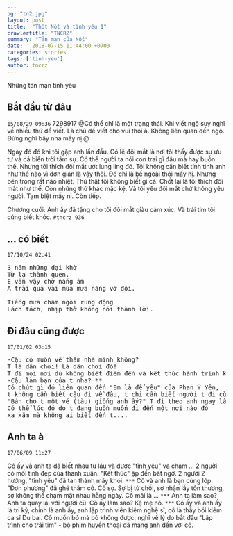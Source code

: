 ```yaml
---
bg: "tn2.jpg"
layout: post
title:  "Thốt Nốt và tình yêu 1"
crawlertitle: "TNCRZ"
summary: "Tản mạn của Nốt"
date:   2018-07-15 11:44:00 +0700
categories: stories
tags: ['tinh-yeu']
author: tncrz
---
```

Những tản mạn tình yêu

## Bắt đầu từ đâu   
`15/08/29 09:36`
7298917 
@Có thể chỉ là một trạng thái. Khi viết ngộ suy nghĩ về nhiều thứ để viết. Là chủ đề viết cho vui thôi à. Không liên quan đến ngộ. Đừng nghĩ bậy nha mấy nị.@

Ngày đó đó khi tôi gặp anh lần đầu. Có lẽ đôi mắt là nơi tôi thấy được sư ưu tư và cả biển trời tâm sự. Có thể người ta nói con trai gì đâu mà hay buồn thế. Nhưng tôi thích đôi mắt ướt lung ling đó. Tôi không cần biết tính tình anh như thế nào vì đơn giản là vậy thôi. Đó chỉ là bề ngoài thôi mấy nị. Nhưng bên trong rất náo nhiệt. Thú thật tôi không biết gì cả. Chốt lại là tôi thích đôi mắt như thế. Còn những thứ khác mặc kệ. Và tôi yêu đôi mắt chứ không yêu người. 
Tạm biệt mấy nị. Còn tiếp.

Chương cuối: Anh ấy đã tặng cho tôi đôi mắt giàu cảm xúc. Và trái tim tôi cũng biết khóc.
`#tncrz 936`

## ... có biết 
`17/10/24 02:41`

<pre>
3 năm những dại khờ
Từ lạ thành quen.
E vẫn vậy chờ nắng ấm 
A trải qua vài mùa mưa nắng vỡ đôi.

Tiếng mưa châm ngòi rung động
Lách tách, nhịp thở không nói thành lời.
</pre>

## Đi đâu cũng được 
`17/01/02 03:15`

<pre>
-Cậu có muốn về thăm nhà mình không?
T là dân chơi! Là dân chơi đó! 
T đi mọi nơi dù không biết điểm đến và kết thúc hành trình khi nào.
-Cậu làm bạn của t nha? **
Có chút gì đó liên quan đến "Em là để yêu" của Phan Ý Yên, 
t không cần biết cậu đi về đâu, t chỉ cần biết người t đi cùng là cậu. 
"Bán cho t một vé (tàu) giống anh ấy?" T đi theo anh ngay lần đầu tiên gặp. 
Có thể lúc đó do t đang buồn muốn đi đến một nơi nào đó 
xa xăm mà không ai biết đến t....
</pre>

## Anh ta à
`17/06/09 11:27`

Cô ấy và anh ta đã biết nhau từ lâu và được "tình yêu" va chạm ... 2 người có mối tình đẹp của thanh xuân. "Kết thúc" ập đến bất ngờ. 2 người 2 hướng, "tình yêu" đã tan thành mây khói.
`***`
Cô và anh là bạn cùng lớp. "Đơn phương" đã ghé thăm cô. Cô sợ. Sợ bị từ chối, sợ nhận lấy tổn thương, sợ không thể chạm mặt nhau hằng ngày. Cô mãi là ...
`***`
Anh ta làm sao? Anh ta quay lại với người cũ. Cô ấy làm sao? Kệ mẹ nó.
`***`
Cô ấy và anh ấy là tri kỷ, chính là anh ấy, anh lập trình viên kiêm nghệ sĩ, cô là thầy bói kiêm ca sĩ Du bai. Cô muốn bỏ mà bỏ không được, nghĩ về lý do bắt đầu "Lập trình cho trái tim" - bộ phim huyền thoại đã mang anh đến với cô.